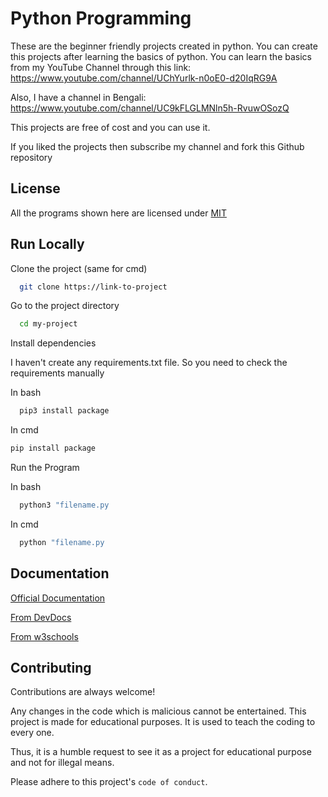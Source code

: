 
# Python Programming

These are the beginner friendly projects created in python. You can create this projects after learning the basics of python. You can learn the basics from my YouTube Channel through this link: https://www.youtube.com/channel/UChYurlk-n0oE0-d20IqRG9A

Also, I have a channel in Bengali: https://www.youtube.com/channel/UC9kFLGLMNln5h-RvuwOSozQ

This projects are free of cost and you can use it.

If you liked the projects then subscribe my channel and fork this Github repository
## License

All the programs shown here are licensed under [MIT](https://choosealicense.com/licenses/mit/)


## Run Locally

Clone the project (same for cmd)

```bash
  git clone https://link-to-project
```

Go to the project directory

```bash
  cd my-project
```

Install dependencies

I haven't create any requirements.txt file. So you need to check the requirements manually

In bash
```bash
  pip3 install package
```
In cmd
```cmd
pip install package
```

Run the Program

In bash
```bash
  python3 "filename.py
```
In cmd
```cmd
  python "filename.py
```


## Documentation

[Official Documentation](https://docs.python.org/3/)

[From DevDocs](https://devdocs.io/python~3.10/)

[From w3schools](https://www.w3schools.com/python/)


## Contributing

Contributions are always welcome!

Any changes in the code which is malicious cannot be entertained. This project is made for educational purposes. It is used to teach the coding to every one.

Thus, it is a humble request to see it as a project for educational purpose and not for illegal means.

Please adhere to this project's `code of conduct`.

